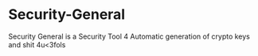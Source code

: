 # Security-General
Security General is a Security Tool 4 Automatic generation of crypto keys and shit 4u&lt;3fols

